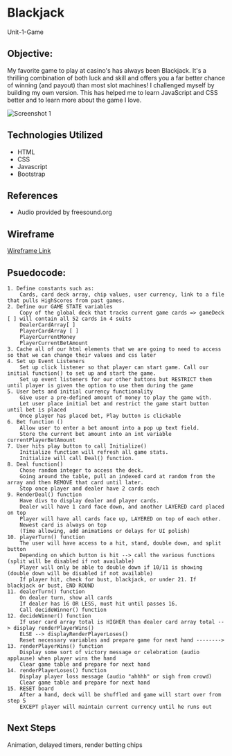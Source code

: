 # Blackjack
Unit-1-Game

## Objective:
My favorite game to play at casino's has always been Blackjack. It's a thrilling combination of both luck and skill and offers you a far better chance of winning (and payout) than most slot machines! I challenged myself by building my own version. This has helped me to learn JavaScript and CSS better and to learn more about the game I love.

![Screenshot 1](https://github.com/cameronbweston/Unit-1-Game/blob/main/screenshots/screen1.png)

## Technologies Utilized
* HTML
* CSS
* Javascript
* Bootstrap

## References
* Audio provided by freesound.org
  
## Wireframe
[Wireframe Link](https://wireframe.cc/upALWn)

## Psuedocode:
	1. Define constants such as:
		Cards, card deck array, chip values, user currency, link to a file that pulls HighScores from past games.
	2. Define our GAME STATE variables
		Copy of the global deck that tracks current game cards => gameDeck [ ] will contain all 52 cards in 4 suits 
		DealerCardArray[ ]
		PlayerCardArray [ ] 
		PlayerCurrentMoney
		PlayerCurrentBetAmount
	3. Cache all of our html elements that we are going to need to access so that we can change their values and css later
	4. Set up Event Listeners
		Set up click listener so that player can start game. Call our initial function() to set up and start the game.
		Set up event listeners for our other buttons but RESTRICT them until player is given the option to use them during the game
	5. User bets and initial currency functionality
		Give user a pre-defined amount of money to play the game with.
		Let user place initial bet and restrict the game start button until bet is placed
		Once player has placed bet, Play button is clickable
	6. Bet function ()
		Allow user to enter a bet amount into a pop up text field.
		Store the current bet amount into an int variable currentPlayerBetAmount
	7. User hits play button to call Initialize()
		Initialize function will refresh all game stats.
		Initialize will call Deal() function.
	8. Deal function()
		Chose random integer to access the deck.
		Going around the table, pull an indexed card at random from the array and then REMOVE that card until later.
		Stop once player and dealer have 2 cards each
	9. RenderDeal() function
		Have divs to display dealer and player cards. 
		Dealer will have 1 card face down, and another LAYERED card placed on top
		Player will have all cards face up, LAYERED on top of each other.
		Newest card is always on top
		(Time allowing, add animations or delays for UI polish)
	10. playerTurn() function
		The user will have access to a hit, stand, double down, and split button
		Depending on which button is hit --> call the various functions (split will be disabled if not available)
		Player will only be able to double down if 10/11 is showing (double down will be disabled if not available)
		If player hit, check for bust, blackjack, or under 21. If blackjack or bust, END ROUND
	11. dealerTurn() function 
		On dealer turn, show all cards
		If dealer has 16 OR LESS, must hit until passes 16.
		Call decideWinner() function
	12. decideWinner() function
		If user card array total is HIGHER than dealer card array total --> display renderPlayerWins()
		ELSE --> displayRenderPlayerLoses()
		Reset necessary variables and prepare game for next hand -------->
	13. renderPlayerWins() function
		Display some sort of victory message or celebration (audio applause) when player wins the hand
		Clear game table and prepare for next hand
	14. renderPlayerLoses() function
		Display player loss message (audio "ahhhh" or sigh from crowd)
		Clear game table and prepare for next hand
	15. RESET board
		After a hand, deck will be shuffled and game will start over from step 5
		EXCEPT player will maintain current currency until he runs out

## Next Steps
Animation, delayed timers, render betting chips
